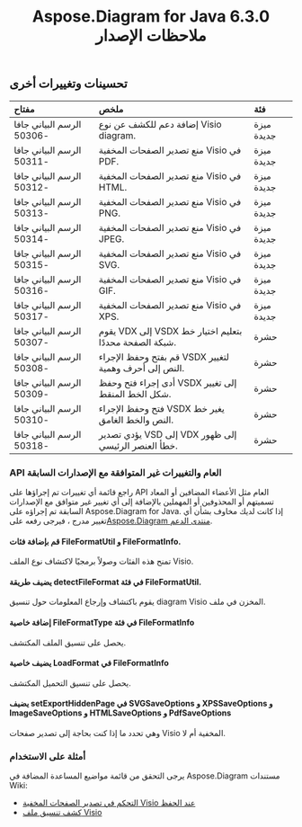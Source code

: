 ﻿---
title: Aspose.Diagram for Java 6.3.0 ملاحظات الإصدار
type: docs
weight: 90
url: /ar/java/aspose-diagram-for-java-6-3-0-release-notes/
---
## **تحسينات وتغييرات أخرى**

|**مفتاح** |**ملخص** |**فئة** |
|:- |:- |:- |
| الرسم البياني جافا -50306| إضافة دعم للكشف عن نوع Visio diagram.| ميزة جديدة|
| الرسم البياني جافا -50311|منع تصدير الصفحات المخفية Visio في PDF.| ميزة جديدة|
| الرسم البياني جافا -50312|منع تصدير الصفحات المخفية Visio في HTML.| ميزة جديدة|
| الرسم البياني جافا -50313|منع تصدير الصفحات المخفية Visio في PNG.| ميزة جديدة|
| الرسم البياني جافا -50314|منع تصدير الصفحات المخفية Visio في JPEG.| ميزة جديدة|
|الرسم البياني جافا -50315|منع تصدير الصفحات المخفية Visio في SVG.| ميزة جديدة|
| الرسم البياني جافا -50316| منع تصدير الصفحات المخفية Visio في GIF.| ميزة جديدة|
| الرسم البياني جافا -50317|منع تصدير الصفحات المخفية Visio في XPS.| ميزة جديدة|
| الرسم البياني جافا -50307| يقوم VDX إلى VSDX بتعليم اختيار خط شبكة الصفحة محددًا.| حشرة|
| الرسم البياني جافا -50308| قم بفتح وحفظ الإجراء VSDX لتغيير النص إلى أحرف وهمية.| حشرة|
| الرسم البياني جافا -50309| أدى إجراء فتح وحفظ VSDX إلى تغيير شكل الخط المنقط.| حشرة|
| الرسم البياني جافا -50310| فتح وحفظ الإجراء VSDX يغير خط النص والخط الغامق.| حشرة|
| الرسم البياني جافا -50318| يؤدي تصدير VSD إلى VDX إلى ظهور خطأ العنصر الرئيسي.| حشرة|
### **API العام والتغييرات غير المتوافقة مع الإصدارات السابقة**
راجع قائمة أي تغييرات تم إجراؤها على API العام مثل الأعضاء المضافين أو المعاد تسميتهم أو المحذوفين أو المهملين بالإضافة إلى أي تغيير غير متوافق مع الإصدارات السابقة تم إجراؤه على Aspose.Diagram for Java. إذا كانت لديك مخاوف بشأن أي تغيير مدرج ، فيرجى رفعه على[Aspose.Diagram منتدى الدعم](https://forum.aspose.com/c/diagram/17).
#### **قم بإضافة فئات FileFormatUtil و FileFormatInfo.**
تمنح هذه الفئات وصولاً برمجيًا لاكتشاف نوع الملف Visio.
#### **يضيف طريقة detectFileFormat في فئة FileFormatUtil.**
يقوم باكتشاف وإرجاع المعلومات حول تنسيق diagram Visio المخزن في ملف.
#### **إضافة خاصية FileFormatType في فئة FileFormatInfo**
يحصل على تنسيق الملف المكتشف.
#### **يضيف خاصية LoadFormat في FileFormatInfo**
يحصل على تنسيق التحميل المكتشف.
#### **يضيف setExportHiddenPage في SVGSaveOptions و XPSSaveOptions و ImageSaveOptions و HTMLSaveOptions و PdfSaveOptions**
وهي تحدد ما إذا كنت بحاجة إلى تصدير صفحات Visio المخفية أم لا.
### **أمثلة على الاستخدام**
يرجى التحقق من قائمة مواضيع المساعدة المضافة في Aspose.Diagram مستندات Wiki:

- [التحكم في تصدير الصفحات المخفية Visio عند الحفظ]()
- [كشف تنسيق ملف Visio]()
